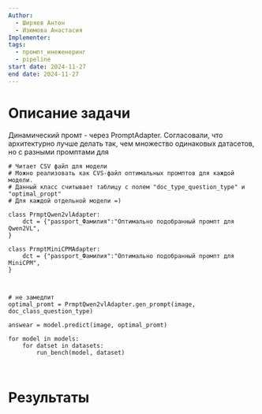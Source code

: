 ```yaml
---
Author:
  - Ширяев Антон
  - Изюмова Анастасия
Implementer: 
tags:
  - промпт_инеженеринг
  - pipeline
start date: 2024-11-27
end date: 2024-11-27
---
```

# Описание задачи

Динамический промт - через PromptAdapter.
Согласовали, что архитектурно лучше делать так, чем множество одинаковых датасетов, но с разными промптами для

```
# Читает CSV файл для модели
# Можно реализовать как CVS-файл оптимальных промптов для каждой модели.
# Данный класс считывает таблицу с полем "doc_type_question_type" и "optimal_propt"
# Для каждой отдельной модели =)

class PrmptQwen2vlAdapter:
	dct = {"passport_Фамилия":"Оптимально подобранный промпт для Qwen2VL",
}

class PrmptMiniCPMAdapter:
	dct = {"passport_Фамилия":"Оптимально подобранный промпт для MiniCPM",
}



# не замедлит
optimal_promt = PrmptQwen2vlAdapter.gen_prompt(image, doc_class_question_type)

answear = model.predict(image, optimal_promt)

for model in models:
	for datset in datasets:
		run_bench(model, dataset)



```

# Результаты
